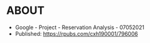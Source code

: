 # ABOUT

- Google - Project - Reservation Analysis - 07052021
- Published: https://rpubs.com/cxh190001/796006